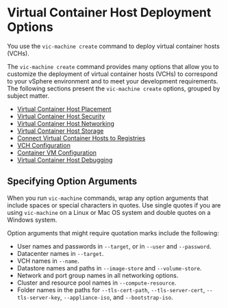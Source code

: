 # Virtual Container Host Deployment Options

You use the `vic-machine create` command to deploy virtual container hosts (VCHs).

The `vic-machine create` command provides many options that allow you to customize the deployment of virtual container hosts (VCHs) to correspond to your vSphere environment and to meet your development requirements. The following sections present the `vic-machine create` options, grouped by subject matter.

- [Virtual Container Host Placement](vch_placement.md)
- [Virtual Container Host Security](vch_security.md)
- [Virtual Container Host Networking](vch_networking.md)
- [Virtual Container Host Storage](vch_storage.md)
- [Connect Virtual Container Hosts to Registries](vch_registry.md)
- [VCH Configuration](vch_config.md)
- [Container VM Configuration](containervm_config.md)
- [Virtual Container Host Debugging](vic_vsphere_admin/vch_debug_deployment.md)

## Specifying Option Arguments ##

When you run `vic-machine` commands, wrap any option arguments that include spaces or special characters in quotes. Use single quotes if you are using `vic-machine` on a Linux or Mac OS system and double quotes on a Windows system. 

Option arguments that might require quotation marks include the following:

- User names and passwords in `--target`, or in `--user` and `--password`.
- Datacenter names in `--target`.
- VCH names in `--name`.
- Datastore names and paths in `--image-store` and `--volume-store`.
- Network and port group names in all networking options.
- Cluster and resource pool names in `--compute-resource`.
- Folder names in the paths for `--tls-cert-path`, `--tls-server-cert`, `--tls-server-key`, `--appliance-iso`, and `--bootstrap-iso`.
